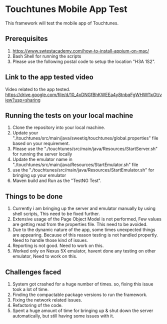 # Touchtunes Mobile App Test

This framework will test the mobile app of Touchtunes.

## Prerequisites
1. https://www.swtestacademy.com/how-to-install-appium-on-mac/
2. Bash Shell for running the scripts
3. Please use the following postal code to setup the location "H3A 1S2".

## Link to the app tested video
Video related to the app tested.
https://drive.google.com/file/d/10_4xDNGfBhKWEEa4y8tnbqFgWHWf1xOt/view?usp=sharing

## Running the tests on your local machine
1. Clone the repository into your local machine. 
2. Update your "./touchtunes/src/main/java/sweetiq/touchtunes/global.properties" file based on your requirement.
3. Please use the "./touchtunes/src/main/java/Resources/StartServer.sh" for running the server locally
4. Update the emulator name in "./touchtunes/src/main/java/Resources/StartEmulator.sh" file 
5. use the "./touchtunes/src/main/java/Resources/StartEmulator.sh" for bringing up your emulator
6. Maven build and Run as the "TestNG Test".


## Things to be done
1. Currently i am bringing up the server and emulator manually by using shell scripts, This need to be fixed further.
2. Extensive usage of the Page Object Model is not performed, Few values are getting read from the properties file. This need to be avoided.
3. Due to the dynamic nature of the app, some times unexpected things are appearing. Because of this reason testing is not handled propertly. Need to handle those kind of issues.
4. Reporting is not good. Need to work on this.
5. Worked only on Nexus 5X emulator, havent done any testing on other emulator, Need to work on this.

## Challenges faced
1. System got crashed for a huge number of times. so, fixing this issue took a lot of time.
2. Finding the compactable package versions to run the framework.
3. Fixing the network related issues.
4. Refactoring of the code.
5. Spent a huge amount of time for bringing up & shut down the server automatically, but still having some issues with it.

